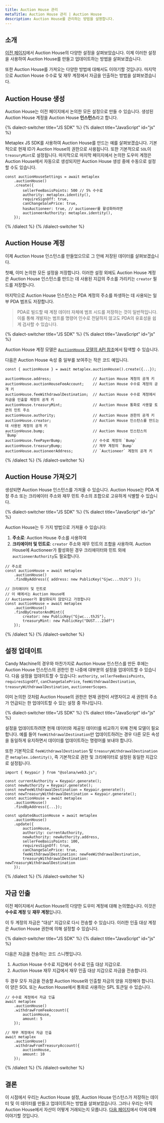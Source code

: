 ```yaml
---
title: Auction House 관리
metaTitle: Auction House 관리 | Auction House
description: Auction House를 관리하는 방법을 설명합니다.
---
```


## 소개

[이전 페이지](/legacy-documentation/auction-house/settings)에서 Auction House의 다양한 설정을 살펴보았습니다. 이제 이러한 설정을 사용하여 Auction House를 만들고 업데이트하는 방법을 살펴보겠습니다.

또한 Auction House를 가져오는 다양한 방법에 대해서도 이야기할 것입니다. 마지막으로 Auction House 수수료 및 재무 계정에서 자금을 인출하는 방법을 살펴보겠습니다.

## Auction House 생성

Auction House는 이전 페이지에서 논의한 모든 설정으로 만들 수 있습니다. 생성된 Auction House 계정을 Auction House **인스턴스**라고 합니다.

{% dialect-switcher title="JS SDK" %}
{% dialect title="JavaScript" id="js" %}

Metaplex JS SDK를 사용하여 Auction House를 만드는 예를 살펴보겠습니다. 기본적으로 현재 ID가 Auction House의 권한으로 사용됩니다. 또한 기본적으로 `SOL`이 `treasuryMint`로 설정됩니다. 마지막으로 마지막 페이지에서 논의한 도우미 계정은 Auction House에서 자동으로 생성되지만 Auction House 생성 중에 수동으로 설정할 수도 있습니다.

```tsx
const auctionHouseSettings = await metaplex
    .auctionHouse()
    .create({
        sellerFeeBasisPoints: 500 // 5% 수수료
        authority: metaplex.identity(),
        requireSignOff: true,
        canChangeSalePrice: true,
        hasAuctioneer: true, // auctioneer를 활성화하려면
        auctioneerAuthority: metaplex.identity(),
    });
```

{% /dialect %}
{% /dialect-switcher %}


## Auction House 계정

이제 Auction House 인스턴스를 만들었으므로 그 안에 저장된 데이터를 살펴보겠습니다.

첫째, 이미 논의한 모든 설정을 저장합니다. 이러한 설정 외에도 Auction House 계정은 Auction House 인스턴스를 만드는 데 사용된 지갑의 주소를 가리키는 `creator` 필드를 저장합니다.

마지막으로 Auction House 인스턴스는 PDA 계정의 주소를 파생하는 데 사용되는 일부 PDA 범프도 저장합니다.

> PDA로 빌드할 때 계정 데이터 자체에 범프 시드를 저장하는 것이 일반적입니다. 이를 통해 개발자는 범프를 명령어 인수로 전달하지 않고도 PDA의 유효성을 쉽게 검사할 수 있습니다.

{% dialect-switcher title="JS SDK" %}
{% dialect title="JavaScript" id="js" %}

Auction House 계정 모델은 [`AuctionHouse` 모델의 API 참조](https://metaplex-foundation.github.io/js/types/js.AuctionHouse.html)에서 탐색할 수 있습니다.

다음은 Auction House 속성 중 일부를 보여주는 작은 코드 예입니다.

```tsx
const { auctionHouse } = await metaplex.auctionHouse().create({...});

auctionHouse.address;                   // Auction House 계정의 공개 키
auctionHouse.auctionHouseFeeAccount;    // Auction House 수수료 계정의 공개 키
auctionHouse.feeWithdrawalDestination;  // Auction House 수수료 계정에서 자금을 인출할 계정의 공개 키
auctionHouse.treasuryMint;              // Auction House 통화로 사용할 토큰의 민트 주소
auctionHouse.authority;                 // Auction House 권한의 공개 키
auctionHouse.creator;                   // Auction House 인스턴스를 만드는 데 사용된 계정의 공개 키
auctionHouse.bump;                      // Auction House 인스턴스의 `Bump`
auctionHouse.feePayerBump;              // 수수료 계정의 `Bump`
auctionHouse.treasuryBump;              // 재무 계정의 `Bump`
auctionHouse.auctioneerAddress;         // `Auctioneer` 계정의 공개 키
```

{% /dialect %}
{% /dialect-switcher %}

## Auction House 가져오기

생성되면 Auction House 인스턴스를 가져올 수 있습니다. Auction House는 PDA 계정 주소 또는 크리에이터 주소와 재무 민트 주소의 조합으로 고유하게 식별할 수 있습니다.

{% dialect-switcher title="JS SDK" %}
{% dialect title="JavaScript" id="js" %}

Auction House는 두 가지 방법으로 가져올 수 있습니다:

1. **주소로**: Auction House 주소를 사용하여
2. **크리에이터 및 민트로**: `creator` 주소와 재무 민트의 조합을 사용하여. Auction House에 Auctioneer가 활성화된 경우 크리에이터와 민트 외에 `auctioneerAuthority`도 필요합니다.

```tsx
// 주소로
const auctionHouse = await metaplex
    .auctionHouse()
    .findByAddress({ address: new PublicKey("Gjwc...thJS") });

// 크리에이터 및 민트로
// 이 예에서는 Auction House에
// Auctioneer가 활성화되지 않았다고 가정합니다
const auctionHouse = await metaplex
    .auctionHouse()
    .findByCreatorAndMint({
        creator: new PublicKey("Gjwc...thJS"),
        treasuryMint: new PublicKey("DUST...23df")
    });
```

{% /dialect %}
{% /dialect-switcher %}

## 설정 업데이트

Candy Machine의 경우와 마찬가지로 Auction House 인스턴스를 만든 후에는 Auction House 인스턴스의 권한인 한 나중에 대부분의 설정을 업데이트할 수 있습니다. 다음 설정을 업데이트할 수 있습니다: `authority`, `sellerFeeBasisPoints`, `requiresSignOff`, `canChangeSalePrice`, `feeWithdrawalDestination`, `treasuryWithdrawalDestination`, `auctioneerScopes`.

이미 논의한 것처럼 Auction House의 권한은 현재 권한이 서명자이고 새 권한의 주소가 언급되는 한 업데이트할 수 있는 설정 중 하나입니다.

{% dialect-switcher title="JS SDK" %}
{% dialect title="JavaScript" id="js" %}

설정을 업데이트하려면 현재 데이터와 제공된 데이터를 비교하기 위해 전체 모델이 필요합니다. 예를 들어 `feeWithdrawalDestination`만 업데이트하려는 경우 다른 모든 속성을 동일하게 유지하면서 데이터를 업데이트하는 명령어를 보내야 합니다.

또한 기본적으로 `feeWithdrawalDestination` 및 `treasuryWithdrawalDestination`은 `metaplex.identity()`, 즉 기본적으로 권한 및 크리에이터로 설정된 동일한 지갑으로 설정됩니다.

```tsx
import { Keypair } from "@solana/web3.js";

const currentAuthority = Keypair.generate();
const newAuthority = Keypair.generate();
const newFeeWithdrawalDestination = Keypair.generate();
const newTreasuryWithdrawalDestination = Keypair.generate();
const auctionHouse = await metaplex
    .auctionHouse()
    .findByAddress({...});

const updatedAuctionHouse = await metaplex
    .auctionHouse()
    .update({
        auctionHouse,
        authority: currentAuthority,
        newAuthority: newAuthority.address,
        sellerFeeBasisPoints: 100,
        requiresSignOff: true,
        canChangeSalePrice: true,
        feeWithdrawalDestination: newFeeWithdrawalDestination,
        treasuryWithdrawalDestination: newTreasuryWithdrawalDestination
    });
```

{% /dialect %}
{% /dialect-switcher %}

## 자금 인출

이전 페이지에서 Auction House의 다양한 도우미 계정에 대해 논의했습니다. 이것은 **수수료 계정** 및 **재무 계정**입니다.

이 두 계정의 자금은 "대상" 지갑으로 다시 전송할 수 있습니다. 이러한 인출 대상 계정은 Auction House 권한에 의해 설정할 수 있습니다.

{% dialect-switcher title="JS SDK" %}
{% dialect title="JavaScript" id="js" %}

다음은 자금을 전송하는 코드 스니펫입니다.

1. Auction House 수수료 지갑에서 수수료 인출 대상 지갑으로.
2. Auction House 재무 지갑에서 재무 인출 대상 지갑으로 자금을 전송합니다.

두 경우 모두 자금을 전송할 Auction House와 인출할 자금의 양을 지정해야 합니다. 이 양은 SOL 또는 Auction House에서 통화로 사용하는 SPL 토큰일 수 있습니다.

```tsx
// 수수료 계정에서 자금 인출
await metaplex
    .auctionHouse()
    .withdrawFromFeeAccount({
        auctionHouse,
        amount: 5
    });

// 재무 계정에서 자금 인출
await metaplex
    .auctionHouse()
    .withdrawFromTreasuryAccount({
        auctionHouse,
        amount: 10
    });
```

{% /dialect %}
{% /dialect-switcher %}

## 결론

이 시점에서 우리는 Auction House 설정, Auction House 인스턴스가 저장하는 데이터 및 이 데이터를 만들고 업데이트하는 방법을 살펴보았습니다. 그러나 우리는 아직 Auction House에서 자산이 어떻게 거래되는지 모릅니다. [다음 페이지](/legacy-documentation/auction-house/trading-assets)에서 이에 대해 이야기할 것입니다.
